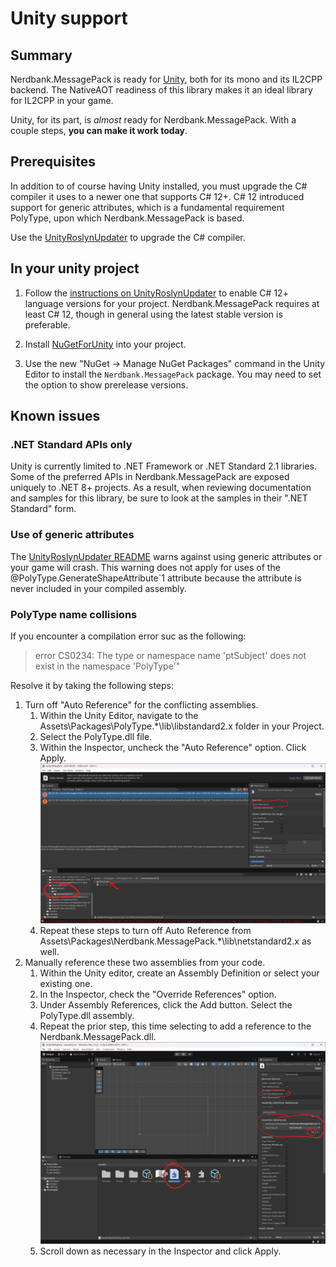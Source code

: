 # Unity support

## Summary

Nerdbank.MessagePack is ready for [Unity](https://unity.com/), both for its mono and its IL2CPP backend.
The NativeAOT readiness of this library makes it an ideal library for IL2CPP in your game.

Unity, for its part, is _almost_ ready for Nerdbank.MessagePack.
With a couple steps, **you can make it work today**.

## Prerequisites

In addition to of course having Unity installed, you must upgrade the C# compiler it uses to a newer one that supports C# 12+.
C# 12 introduced support for generic attributes, which is a fundamental requirement PolyType, upon which Nerdbank.MessagePack is based.

Use the [UnityRoslynUpdater](https://github.com/DaZombieKiller/UnityRoslynUpdater) to upgrade the C# compiler.

## In your unity project

1. Follow the [instructions on UnityRoslynUpdater](https://github.com/DaZombieKiller/UnityRoslynUpdater?tab=readme-ov-file#using-c-12) to enable C# 12+ language versions for your project. Nerdbank.MessagePack requires at least C# 12, though in general using the latest stable version is preferable.

1. Install [NuGetForUnity](https://github.com/GlitchEnzo/NuGetForUnity) into your project.
1. Use the new "NuGet -> Manage NuGet Packages" command in the Unity Editor to install the `Nerdbank.MessagePack` package. You may need to set the option to show prerelease versions.

## Known issues

### .NET Standard APIs only

Unity is currently limited to .NET Framework or .NET Standard 2.1 libraries.
Some of the preferred APIs in Nerdbank.MessagePack are exposed uniquely to .NET 8+ projects.
As a result, when reviewing documentation and samples for this library, be sure to look at the samples in their ".NET Standard" form.

### Use of generic attributes

The [UnityRoslynUpdater README](https://github.com/DaZombieKiller/UnityRoslynUpdater?tab=readme-ov-file#c-11) warns against using generic attributes or your game will crash.
This warning does not apply for uses of the @PolyType.GenerateShapeAttribute`1 attribute because the attribute is never included in your compiled assembly.

### PolyType name collisions

If you encounter a compilation error suc as the following:

> error CS0234: The type or namespace name 'ptSubject' does not exist in the namespace 'PolyType'"

Resolve it by taking the following steps:

1. Turn off "Auto Reference" for the conflicting assemblies.
   1. Within the Unity Editor, navigate to the Assets\Packages\PolyType.*\lib\libstandard2.x folder in your Project.
   1. Select the PolyType.dll file.
   1. Within the Inspector, uncheck the "Auto Reference" option. Click Apply.
   ![](../images/TurnOffAutoReference.png)
   1. Repeat these steps to turn off Auto Reference from Assets\Packages\Nerdbank.MessagePack.*\lib\netstandard2.x as well.
1. Manually reference these two assemblies from your code.
   1. Within the Unity editor, create an Assembly Definition or select your existing one.
   1. In the Inspector, check the "Override References" option.
   1. Under Assembly References, click the Add button. Select the PolyType.dll assembly.
   1. Repeat the prior step, this time selecting to add a reference to the Nerdbank.MessagePack.dll.
   ![](../images/ReferencePolyTypeInAssemblyDefinition.png)
   1. Scroll down as necessary in the Inspector and click Apply.
